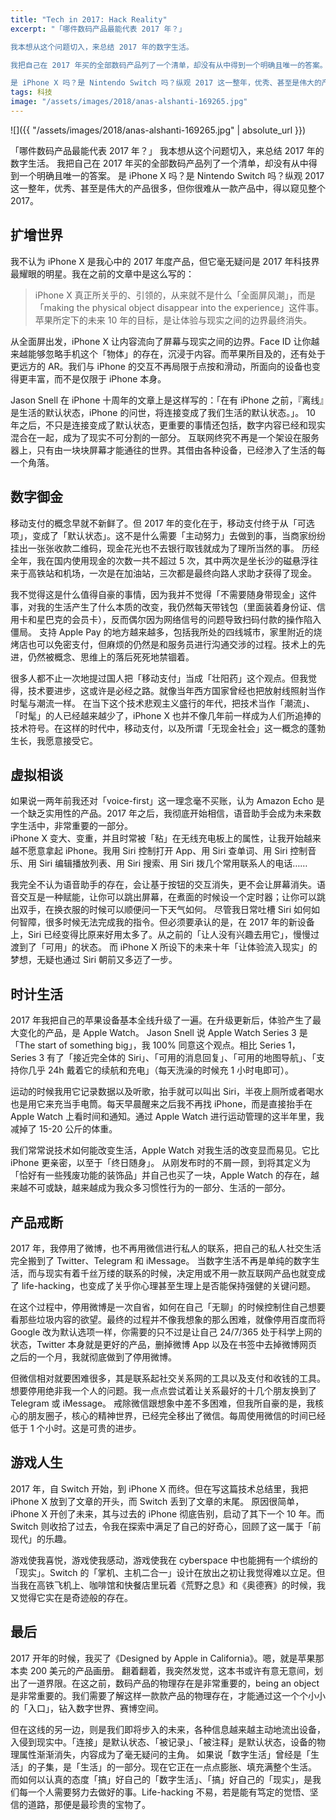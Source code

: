 ```yaml
---
title: "Tech in 2017: Hack Reality"
excerpt: "「哪件数码产品最能代表 2017 年？」

我本想从这个问题切入，来总结 2017 年的数字生活。

我把自己在 2017 年买的全部数码产品列了一个清单，却没有从中得到一个明确且唯一的答案。

是 iPhone X 吗？是 Nintendo Switch 吗？纵观 2017 这一整年，优秀、甚至是伟大的产品很多，但你很难从一款产品中，得以窥见整个 2017。"
tags: 科技
image: "/assets/images/2018/anas-alshanti-169265.jpg"
---
```


![]({{ "/assets/images/2018/anas-alshanti-169265.jpg" | absolute_url }})

「哪件数码产品最能代表 2017 年？」
我本想从这个问题切入，来总结 2017 年的数字生活。
我把自己在 2017 年买的全部数码产品列了一个清单，却没有从中得到一个明确且唯一的答案。
是 iPhone X 吗？是 Nintendo Switch 吗？纵观 2017 这一整年，优秀、甚至是伟大的产品很多，但你很难从一款产品中，得以窥见整个 2017。

## 扩增世界
我不认为 iPhone X 是我心中的 2017 年度产品，但它毫无疑问是 2017 年科技界最耀眼的明星。我在之前的文章中是这么写的：
> iPhone X 真正所关乎的、引领的，从来就不是什么「全面屏风潮」，而是「making the physical object disappear into the experience」这件事。苹果所定下的未来 10 年的目标，是让体验与现实之间的边界最终消失。

从全面屏出发，iPhone X 让内容流向了屏幕与现实之间的边界。Face ID 让你越来越能够忽略手机这个「物体」的存在，沉浸于内容。而苹果所目及的，还有处于更远方的 AR。我们与 iPhone 的交互不再局限于点按和滑动，所面向的设备也变得更丰富，而不是仅限于 iPhone 本身。

Jason Snell 在 iPhone 十周年的文章上是这样写的：「在有 iPhone 之前，『离线』是生活的默认状态，iPhone 的问世，将连接变成了我们生活的默认状态。」。
10 年之后，不只是连接变成了默认状态，更重要的事情还包括，数字内容已经和现实混合在一起，成为了现实不可分割的一部分。
互联网终究不再是一个架设在服务器上，只有由一块块屏幕才能通往的世界。其借由各种设备，已经渗入了生活的每一个角落。

## 数字御金
移动支付的概念早就不新鲜了。但 2017 年的变化在于，移动支付终于从「可选项」，变成了「默认状态」。这不是什么需要「主动努力」去做到的事，当商家纷纷挂出一张张收款二维码，现金花光也不去银行取钱就成为了理所当然的事。
历经全年，我在国内使用现金的次数一共不超过 5 次，其中两次是坐长沙的磁悬浮往来于高铁站和机场，一次是在加油站，三次都是最终向路人求助才获得了现金。

我不觉得这是什么值得自豪的事情，因为我并不觉得「不需要随身带现金」这件事，对我的生活产生了什么本质的改变，我仍然每天带钱包（里面装着身份证、信用卡和星巴克的会员卡），反而偶尔因为网络信号的问题导致扫码付款的操作陷入僵局。
支持 Apple Pay 的地方越来越多，包括我所处的四线城市，家里附近的烧烤店也可以免密支付，但麻烦的仍然是和服务员进行沟通交涉的过程。技术上的先进，仍然被概念、思维上的落后死死地禁锢着。

很多人都不止一次地提过国人把「移动支付」当成「壮阳药」这个观点。但我觉得，技术要进步，这或许是必经之路。就像当年西方国家曾经也把放射线照射当作时髦与潮流一样。
在当下这个技术悲观主义盛行的年代，把技术当作「潮流」、「时髦」的人已经越来越少了，iPhone X 也并不像几年前一样成为人们所追捧的技术符号。在这样的时代中，移动支付，以及所谓「无现金社会」这一概念的蓬勃生长，我愿意接受它。

## 虚拟相谈
如果说一两年前我还对「voice-first」这一理念毫不买账，认为 Amazon Echo 是一个缺乏实用性的产品。2017 年之后，我彻底开始相信，语音助手会成为未来数字生活中，非常重要的一部分。  
iPhone X 变大、变重，并且时常被「粘」在无线充电板上的属性，让我开始越来越不愿意拿起 iPhone。我用 Siri 控制打开 App、用 Siri 查单词、用 Siri 控制音乐、用 Siri 编辑播放列表、用 Siri 搜索、用 Siri 拨几个常用联系人的电话……

我完全不认为语音助手的存在，会让基于按钮的交互消失，更不会让屏幕消失。语音交互是一种赋能，让你可以跳出屏幕，在煮面的时候设一个定时器；让你可以跳出双手，在换衣服的时候可以顺便问一下天气如何。
尽管我日常吐槽 Siri 如何如何智障，很多时候无法完成我的指令。但必须要承认的是，在 2017 年的新设备上，Siri 已经变得比原来好用太多了。从之前的「让人没有兴趣去用它」，慢慢过渡到了「可用」的状态。
而 iPhone X 所设下的未来十年「让体验流入现实」的梦想，无疑也通过 Siri 朝前又多迈了一步。

## 时计生活
2017 年我把自己的苹果设备基本全线升级了一遍。在升级更新后，体验产生了最大变化的产品，是 Apple Watch。
Jason Snell 说 Apple Watch Series 3 是「The start of something big」，我 100% 同意这个观点。相比 Series 1，Series 3 有了「接近完全体的 Siri」、「可用的消息回复」、「可用的地图导航」、「支持你几乎 24h 戴着它的续航和充电」（每天洗澡的时候充 1 小时电即可）。

运动的时候我用它记录数据以及听歌，抬手就可以叫出 Siri，半夜上厕所或者喝水也是用它来充当手电筒。每天早晨醒来之后我不再找 iPhone，而是直接抬手在 Apple Watch 上看时间和通知。通过 Apple Watch 进行运动管理的这半年里，我减掉了 15-20 公斤的体重。

我们常常说技术如何能改变生活，Apple Watch 对我生活的改变显而易见。它比 iPhone 更亲密，以至于「终日随身」。
从刚发布时的不屑一顾，到将其定义为「恰好有一些残废功能的装饰品」并自己也买了一块，Apple Watch 的存在，越来越不可或缺，越来越成为我众多习惯性行为的一部分、生活的一部分。

## 产品戒断
2017 年，我停用了微博，也不再用微信进行私人的联系，把自己的私人社交生活完全搬到了 Twitter、Telegram 和 iMessage。
当数字生活不再是单纯的数字生活，而与现实有着千丝万缕的联系的时候，决定用或不用一款互联网产品也就变成了 life-hacking，也变成了关乎你心理甚至生理上是否能保持强健的关键问题。

在这个过程中，停用微博是一次自省，如何在自己「无聊」的时候控制住自己想要看那些垃圾内容的欲望。最终的过程并不像我想象的那么困难，就像停用百度而将 Google 改为默认选项一样，你需要的只不过是让自己 24/7/365 处于科学上网的状态，Twitter 本身就是更好的产品，删掉微博 App 以及在书签中去掉微博网页之后的一个月，我就彻底做到了停用微博。

但微信相对就要困难很多，其是联系起社交关系网的工具以及支付和收钱的工具。想要停用绝非我一个人的问题。我一点点尝试着让关系最好的十几个朋友换到了 Telegram 或 iMessage。
戒除微信跟想象中差不多困难，但我所自豪的是，我核心的朋友圈子，核心的精神世界，已经完全移出了微信。每周使用微信的时间已经低于 1 个小时。这是可贵的进步。

## 游戏人生
2017 年，自 Switch 开始，到 iPhone X 而终。但在写这篇技术总结里，我把 iPhone X 放到了文章的开头，而 Switch 丢到了文章的末尾。
原因很简单，iPhone X 开创了未来，其与过去的 iPhone 彻底告别，启动了其下一个 10 年。而 Switch 则收拾了过去，令我在探索中满足了自己的好奇心，回顾了这一属于「前现代」的乐趣。

游戏使我喜悦，游戏使我感动，游戏使我在 cyberspace 中也能拥有一个缤纷的「现实」。Switch 的「掌机、主机二合一」设计在放出之初让我觉得难以立足。但当我在高铁飞机上、咖啡馆和快餐店里玩着《荒野之息》和《奥德赛》的时候，我又觉得它实在是奇迹般的存在。

## 最后
2017 开年的时候，我买了《Designed by Apple in California》。嗯，就是苹果那本卖 200 美元的产品画册。
翻着翻着，我突然发觉，这本书或许有意无意间，划出了一道界限。在这之前，数码产品的物理存在是非常重要的，being an object 是非常重要的。我们需要了解这样一款款产品的物理存在，才能通过这一个个小小的「入口」，钻入数字世界、赛博空间。

但在这线的另一边，则是我们即将步入的未来，各种信息越来越主动地流出设备，入侵到现实中。「连接」是默认状态、「被记录」、「被注释」是默认状态，设备的物理属性渐渐消失，内容成为了毫无疑问的主角。
如果说「数字生活」曾经是「生活」的子集，是「生活」的一部分。现在它正在一点点膨胀、填充满整个生活。
而如何以认真的态度「搞」好自己的「数字生活」、「搞」好自己的「现实」，是我们每一个人需要努力去做好的事。Life-hacking 不易，若是能有笃定的觉悟、坚信的道路，那便是最珍贵的宝物了。
